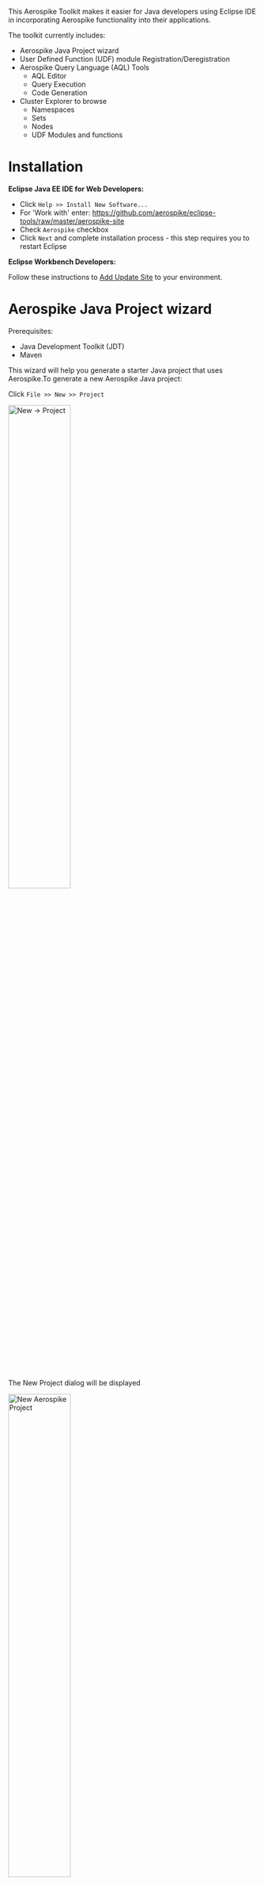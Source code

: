 This Aerospike Toolkit makes it easier for Java developers using Eclipse IDE in incorporating Aerospike functionality into their applications.

The toolkit currently includes:

* Aerospike Java Project wizard
* User Defined Function (UDF) module Registration/Deregistration
* Aerospike Query Language (AQL) Tools
	* AQL Editor
	* Query Execution
	* Code Generation
* Cluster Explorer to browse
	* Namespaces
	* Sets
	* Nodes
	* UDF Modules and functions
	
# Installation

**Eclipse Java EE IDE for Web Developers:**

* Click `Help >> Install New Software...`
* For 'Work with' enter:  https://github.com/aerospike/eclipse-tools/raw/master/aerospike-site
* Check `Aerospike` checkbox
* Click `Next` and complete installation process - this step requires you to restart Eclipse 

**Eclipse Workbench Developers:**

Follow these instructions to [Add Update Site](http://help.eclipse.org/kepler/index.jsp?topic=/org.eclipse.platform.doc.user/tasks/tasks-127.htm) to your  environment.

# Aerospike Java Project wizard

Prerequisites:

* Java Development Toolkit (JDT)
* Maven

This wizard will help you generate a starter Java project that uses Aerospike.To generate a new Aerospike Java project:

Click `File >> New >> Project`

<img src="assets/eclipse_new_project.png" alt="New -> Project" width="50%" height="50%"/>

The New Project dialog will be displayed

<img src="assets/eclipse_new_project_dialog_aerospike.png" alt="New Aerospike Project" width="50%" height="50%"/>

Expand `Aerospike` category, then select `New Aerospike Project` and click `Next`

<img src="assets/eclipse_new_project_dialog_aerospike.png" alt="New Aerospike Project" width="50%" height="50%"/>

The New Aerospike project wizard will be displayed.

<img src="assets/eclipse_new_project_aerospike_properties.png" alt="Enter the Aerospike properties" width="50%" height="50%"/>

Where:

* **Project Name** - Name of your Eclipse project -- this will also be set as the Maven project name
* **Artifact ID** - Maven artifact ID
* **Version** - Maven version
* **Main Class** - Name of the main Java class
* **Author** - Project author in Maven POM
* **email** - Email address of the author in Maven POM
* **Seed Node** - IP address of any one of the nodes in the Aerospike cluster. This will be stored in the projects persistent properties and is used for connections to the Aerospike cluster.
* **Port** - Port used by the seed node

After filling in the properties, click `Finish`. Once the project is generated, right-click on the project in Package Explorer and update the Maven project. This will download the required Maven dependencies and rebuild the project.

<img src="assets/eclipse_update_maven.png" alt="Enter the Aerospike properties" width="50%" height="50%"/>

# User Defined Function (UDF) Registration

User Defined Functions need to be registered with the cluster before they are available for use. During development, this tool will make it easy for you to  register UDF modules with your development cluster as you make frequent additions and modifications to them.

**Usage**: In Package Explorer, right-click on the Lua (.lua) file containing  UDF package. Then select `Aerospike` >> `Register UDF`

<img src="assets/eclipse_register_udf.png" alt="Figure 3" width="50%" height="50%"/>

If you do not see the Aerospike option, you will need to convert your project to an Aerospike project. Right click on the project in Package Explorer, select `Configure` >> `Convert to Aerospike Project`

<img src="assets/eclipse_convert_to_aerospike.png" alt="Convert Project" width="50%" height="50%"/>

The UDF module will be registered with the cluster configured in Aerospike properties -- see Cluster Explorer.

A registered module can be deregistered from the cluster explorer. 
**Usage**: In Cluster Explorer, right-click on the UDF Module. Then select `Deregister UDF`

# Aerospike Query Language Tools
Aerospike Query Language (aql) is a SQL-like language made available for database, UDF and index management operations. AQL is easy to learn because of its similarity to SQL.

The three tools include are:

* AQL Editor
* Query Execution
* Code Generation

## AQL Editor
The AQL Editor provides color syntax highlighting of the language elements and error checking when the AQL file is saved.

## Query Execution
An AQL file can be executed directly on the cluster configured.
Right-click on the AQL file and select `Aerospike` >> `Execute AQL`. The output from the cluster will be displayed in the console view.

<img src="assets/eclipse_aql_menu.png" alt="Figure 4" width="50%" height="50%"/>

## Code Generation
This tool lets you generate executable Java code from AQL statements. 

**Usage**: In Package Explorer, right-click on the AQL (.aql) file containing AQL statements. Then select `Aerospike` >> `Generate Java`. A new class, with the same name as the AQL file, will be generated and stored in the `generated` folder. The location of this folder is configured in Aerospike properties -- see Cluster Explorer.

For example, this AQL code: 

```aql
select FL_DATE_BIN from bar.flights where PK = 5000
```

Generates this Java code:

```java
record = client.get(this.policy, new Key("bar", "flights", Value.get(5000)), "FL_DATE_BIN");
```

# Cluster Explorer

The Cluster Explorer lets you easily view and edit Aerospike properties pertaining to the project. These properties include cluster connection details, UDF directory where Lua (.lua) files are stored and the directory where AQL Code Generation tool will store the generated Java class file(s).

To view the Cluster Explorer, select `Window` >> `Show View` >> `Project Explorer` and expand your project. You should see `Cluster` -- right-click on it and select `Properties` to view and edit 

If you do not see the Aerospike option, you will need to convert your project to an Aerospike project. Right click on the project in Package Explorer, select `Configure` >> `Convert to Aerospike Project`

<img src="assets/eclipse_convert_to_aerospike.png" alt="Convert Project" width="50%" height="50%"/>

**Note**: Due to Eclipse limitations, Cluster Explorer will not be visible in the Java Package Explorer.

<img src="assets/eclipse_aerospike_properties.png" alt="Figure 1" width="50%" height="50%"/>
 
 Where:

* **Seed Node** - IP address of any one of the nodes in the Aerospike cluster. This will be stored in the projects persistent properties and is used for connections to the Aerospike cluster.
* **Port** - Port used by the seed node
* **UDF Directory** - Directory where Lua (.lua) are stored. This directory is relative to the project root. The local client will look for UDFs here.
* **Generation Directory** - Directory where the source code will be generated from AQL. This directory is relative to the project root.

The Cluster Explorer adds Aerospike specific elements to the Project Explorer tree:

<img src="assets/eclipse_cluster_explorer.png" alt="Figure 2" width="50%" height="50%"/>





I